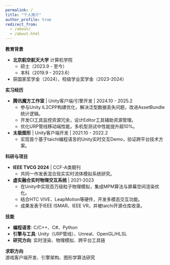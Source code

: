```yaml
---
permalink: /
title: "个人简介"
author_profile: true
redirect_from: 
  - /about/
  - /about.html
---
```


**教育背景**  
- **北京航空航天大学** 计算机学院  
  - 硕士（2023.9 - 至今）  
  - 本科（2019.9 - 2023.6）  
- 获国家奖学金（2024）、校级学业奖学金（2023-2024）  

**实习经历**  
- **腾讯魔方工作室** | Unity客户端/引擎开发 | 2024.10 - 2025.2  
  - 参与Unity IL2CPP构建优化，解决泛型数据丢失问题，改进AssetBundle统计逻辑。  
  - 开发CI工具监控资源冗余，设计Editor工具辅助资源管理。  
  - 优化URP管线移动端性能，多机型测试中性能提升超10%。  
- **太极图形** | Unity客户端开发 | 2021.10 - 2022.2   
  - 实现首个基于taichi编程语言的Unity实时交互Demo，验证跨平台技术方案。  

**科研与项目**  
- **IEEE TVCG 2024** | CCF-A类期刊  
  - 共同一作发表混合现实实时流体模拟系统研究。  
- **虚实融合实时物理交互系统** | 2021-2023  
  - 在Unity中实现百万级粒子物理模拟，集成MPM算法与屏幕空间渲染优化。  
  - 结合HTC VIVE、LeapMotion等硬件，开发多模态交互功能。  
  - 成果发表于IEEE ISMAR、IEEE VR，并被taichi开源仓库收录。  

**技能**  
- **编程语言**: C/C++、C#、Python  
- **引擎与工具**: Unity（URP管线）、Unreal、OpenGL/HLSL  
- **研究方向**: 实时渲染、物理模拟、跨平台工具链  

**求职方向**  
游戏客户端开发、引擎架构、图形学算法研究  
